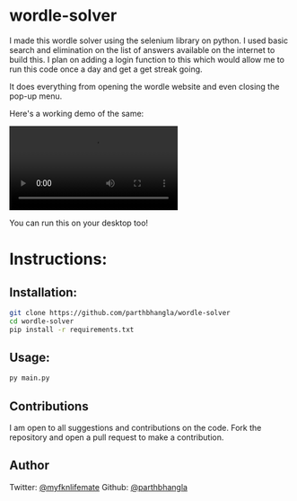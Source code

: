 # wordle-solver

I made this wordle solver using the selenium library on python. I used basic search and elimination on the list of answers available on the internet to build this. I plan on adding a login function to this which would allow me to run this code once a day and get a get streak going.

It does everything from opening the wordle website and even closing the pop-up menu. 

Here's a working demo of the same:

<video src = "https://github.com/parthbhangla/wordle-solver/assets/122162072/ddca6afa-bd9e-498f-b69e-1b59c9525c45"></video>

You can run this on your desktop too!

# Instructions:

## Installation:

```sh
git clone https://github.com/parthbhangla/wordle-solver
cd wordle-solver
pip install -r requirements.txt
```

## Usage:

```sh
py main.py
```

## Contributions

I am open to all suggestions and contributions on the code. Fork the repository and open a pull request to make a contribution. 

## Author

Twitter: [@myfknlifemate](https://twitter.com/myfknlifemate)
Github: [@parthbhangla](https://github.com/parthbhangla)
